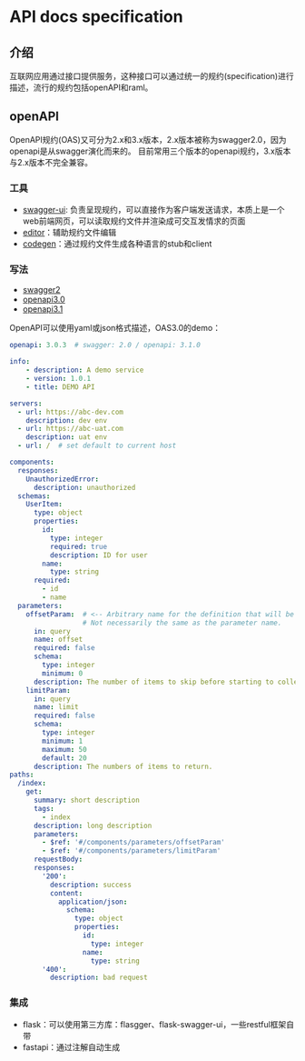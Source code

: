 # API docs specification

## 介绍

互联网应用通过接口提供服务，这种接口可以通过统一的规约(specification)进行描述，流行的规约包括openAPI和raml。

## openAPI

OpenAPI规约(OAS)又可分为2.x和3.x版本，2.x版本被称为swagger2.0，因为openapi是从swagger演化而来的。
目前常用三个版本的openapi规约，3.x版本与2.x版本不完全兼容。

### 工具

- [swagger-ui](https://swagger.io/tools/swagger-ui/): 负责呈现规约，可以直接作为客户端发送请求，本质上是一个web前端网页，可以读取规约文件并渲染成可交互发情求的页面
- [editor](https://swagger.io/tools/swagger-editor/)：辅助规约文件编辑
- [codegen](https://swagger.io/tools/swagger-codegen/)：通过规约文件生成各种语言的stub和client

### 写法

- [swagger2](https://swagger.io/docs/specification/2-0/basic-structure/)
- [openapi3.0](https://swagger.io/docs/specification/about/)
- [openapi3.1](https://swagger.io/specification/)

OpenAPI可以使用yaml或json格式描述，OAS3.0的demo：

```yaml
openapi: 3.0.3  # swagger: 2.0 / openapi: 3.1.0

info:
    - description: A demo service
    - version: 1.0.1
    - title: DEMO API

servers:
  - url: https://abc-dev.com
    description: dev env
  - url: https://abc-uat.com
    description: uat env
  - url: /  # set default to current host

components:
  responses:
    UnauthorizedError:
      description: unauthorized
  schemas:
    UserItem:
      type: object
      properties:
        id:
          type: integer
          required: true
          description: ID for user
        name:
          type: string
      required:
        - id
        - name
  parameters:
    offsetParam:  # <-- Arbitrary name for the definition that will be used to refer to it.
                  # Not necessarily the same as the parameter name.
      in: query
      name: offset
      required: false
      schema:
        type: integer
        minimum: 0
      description: The number of items to skip before starting to collect the result set.
    limitParam:
      in: query
      name: limit
      required: false
      schema:
        type: integer
        minimum: 1
        maximum: 50
        default: 20
      description: The numbers of items to return.
paths:
  /index:
    get:
      summary: short description
      tags:
        - index
      description: long description
      parameters:
        - $ref: '#/components/parameters/offsetParam'
        - $ref: '#/components/parameters/limitParam'
      requestBody:
      responses:
        '200':
          description: success
          content:
            application/json:
              schema:
                type: object
                properties:
                  id:
                    type: integer
                  name:
                    type: string
        '400':
          description: bad request


```

### 集成

- flask：可以使用第三方库：flasgger、flask-swagger-ui，一些restful框架自带
- fastapi：通过注解自动生成
